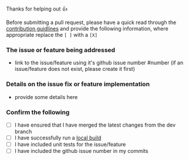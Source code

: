 Thanks for helping out :+1:

Before submitting a pull request, please have a quick read through the [contribution guidlines](https://github.com/alhardy/AppMetrics/blob/master/CONTRIBUTING.md) and provide the following information, where appropriate replace the `[ ]` with a `[X]`

### The issue or feature being addressed

- link to the issue/feature using it's github issue number #number (if an issue/feature does not exist, please create it first)

### Details on the issue fix or feature implementation

- provide some details here


### Confirm the following

- [ ] I have ensured that I have merged the latest changes from the dev branch
- [ ] I have successfully run a [local build](https://github.com/alhardy/AppMetrics#how-to-build)
- [ ] I have included unit tests for the issue/feature
- [ ] I have included the github issue number in my commits 